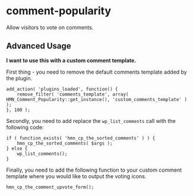 comment-popularity
==================

Allow visitors to vote on comments.

## Advanced Usage

**I want to use this with a custom comment template.**

First thing - you need to remove the default comments template added by the plugin.

````
add_action( 'plugins_loaded', function() {
	remove_filter( 'comments_template', array( HMN_Comment_Popularity::get_instance(), 'custom_comments_template' ) );
}, 100 );
````



Secondly, you need to add replace the `wp_list_comments` call with the following code:

````
if ( function_exists( 'hmn_cp_the_sorted_comments' ) ) {
	hmn_cp_the_sorted_comments( $args );
} else {
	wp_list_comments();
}
````

Finally, you need to add the following function to your custom comment template where you would like to output the voting icons.

````
hmn_cp_the_comment_upvote_form();
````